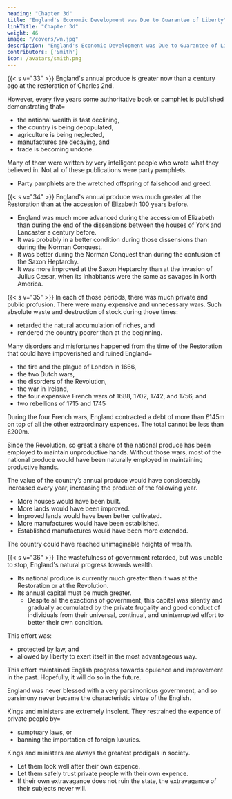 ```yaml
---
heading: "Chapter 3d"
title: "England's Economic Development was Due to Guarantee of Liberty"
linkTitle: "Chapter 3d"
weight: 46
image: "/covers/wn.jpg"
description: "England's Economic Development was Due to Guarantee of Liberty"
contributors: ['Smith']
icon: /avatars/smith.png
---
```




{{< s v="33" >}} England's annual produce is greater now than a century ago at the restoration of Charles 2nd.

However, every five years some authoritative book or pamphlet is published demonstrating that= 
- the national wealth is fast declining,
- the country is being depopulated,
- agriculture is being neglected,
- manufactures are decaying, and
- trade is becoming undone.

Many of them were written by very intelligent people who wrote what they believed in. Not all of these publications were party pamphlets.
- Party pamphlets are the wretched offspring of falsehood and greed.


{{< s v="34" >}} England's annual produce was much greater at the Restoration than at the accession of Elizabeth 100 years before.
- England was much more advanced during the accession of Elizabeth than during the end of the dissensions between the houses of York and Lancaster a century before.
- It was probably in a better condition during those dissensions than during the Norman Conquest.
- It was better during the Norman Conquest than during the confusion of the Saxon Heptarchy.
- It was more improved at the Saxon Heptarchy than at the invasion of Julius Cæsar, when its inhabitants were the same as savages in North America.


{{< s v="35" >}} In each of those periods, there was much private and public profusion. There were many expensive and unnecessary wars. Such absolute waste and destruction of stock during those times:
- retarded the natural accumulation of riches, and
- rendered the country poorer than at the beginning.

Many disorders and misfortunes happened from the time of the Restoration that could have impoverished and ruined England= 
- the fire and the plague of London in 1666,
- the two Dutch wars,
- the disorders of the Revolution,
- the war in Ireland,
- the four expensive French wars of 1688, 1702, 1742, and 1756, and
- two rebellions of 1715 and 1745

During the four French wars, England contracted a debt of more than £145m on top of all the other extraordinary expences. The total cannot be less than £200m.

Since the Revolution, so great a share of the national produce has been employed to maintain unproductive hands. Without those wars, most of the national produce would have been naturally employed in maintaining productive hands.

The value of the country’s annual produce would have considerably increased every year, increasing the produce of the following year.
- More houses would have been built.
- More lands would have been improved.
- Improved lands would have been better cultivated.
- More manufactures would have been established.
- Established manufactures would have been more extended.

The country could have reached unimaginable heights of wealth.


{{< s v="36" >}} The wastefulness of government retarded, but was unable to stop, England's natural progress towards wealth.

- Its national produce is currently much greater than it was at the Restoration or at the Revolution.
- Its annual capital must be much greater.
  - Despite all the exactions of government, this capital was silently and gradually accumulated by the private frugality and good conduct of individuals from their universal, continual, and uninterrupted effort to better their own condition.

This effort was:
- protected by law, and
- allowed by liberty to exert itself in the most advantageous way.

This effort maintained English progress towards opulence and improvement in the past. Hopefully, it will do so in the future.

England was never blessed with a very parsimonious government, and so parsimony never became the characteristic virtue of the English.

Kings and ministers are extremely insolent. They restrained the expence of private people by= 
- sumptuary laws, or
- banning the importation of foreign luxuries.

Kings and ministers are always the greatest prodigals in society.
- Let them look well after their own expence.
- Let them safely trust private people with their own expence.
- If their own extravagance does not ruin the state, the extravagance of their subjects never will.
